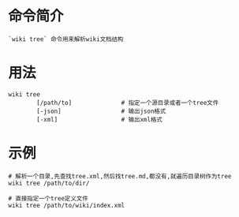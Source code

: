 # 命令简介 

    `wiki tree` 命令用来解析wiki文档结构

# 用法

    wiki tree 
            [/path/to]              # 指定一个源目录或者一个tree文件
            [-json]                 # 输出json格式
            [-xml]                  # 输出xml格式

# 示例 

    # 解析一个目录,先查找tree.xml,然后找tree.md,都没有,就遍历目录树作为tree
    wiki tree /path/to/dir/
    
    # 直接指定一个tree定义文件
    wiki tree /path/to/wiki/index.xml
